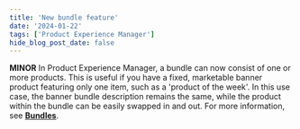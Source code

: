 ```yaml
---
title: 'New bundle feature'
date: '2024-01-22'
tags: ['Product Experience Manager']
hide_blog_post_date: false
---
```

**MINOR** In Product Experience Manager, a bundle can now consist of one or more products. This is useful if you have a fixed, marketable banner product featuring only one item, such as a 'product of the week'. In this use case, the banner bundle description remains the same, while the product within the bundle can be easily swapped in and out. For more information, see **[Bundles](https://elasticpath.dev/docs/pxm/products/pxm-bundles/pxm-bundles)**.

